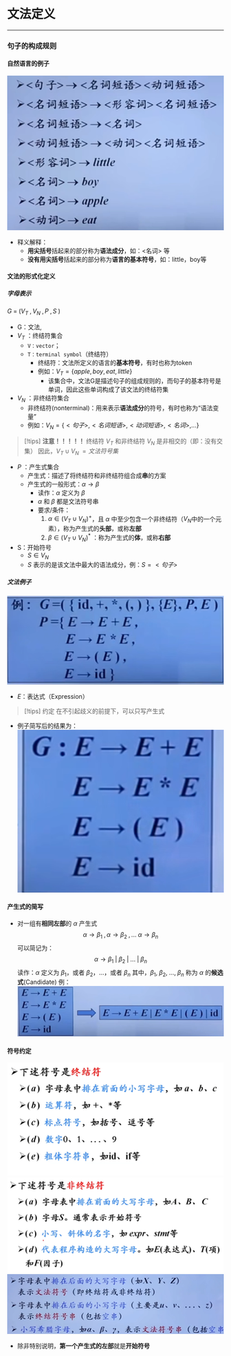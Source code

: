 # 文法定义

---

### 句子的构成规则
#### 自然语言的例子

![](assets/Pasted%20image%2020241104194253.png)

- 释义解释：
	- **用尖括号**括起来的部分称为**语法成分**，如：<名词> 等
	- **没有用尖括号**括起来的部分称为**语言的基本符号**，如：little，boy等

#### 文法的形式化定义
##### 字母表示

$G\; =\; (V_T\;,V_N\;,P \; , S \;)$

- G：文法,
- $V_T$ ：终结符集合
	- `V：vector`；
	- `T：terminal symbol`（终结符）
		- 终结符：文法所定义的语言的**基本符号**，有时也称为token
		- 例如：$V_T=\{apple,boy,eat,little\}$
			- 该集合中，文法G是描述句子的组成规则的，而句子的基本符号是单词，因此这些单词构成了该文法的终结符集
- $V_N$ ：非终结符集合
	- 非终结符(nonterminal)：用来表示**语法成分**的符号，有时也称为“语法变量”
	- 例如：$V_N=\{<句子>,<名词短语>,<动词短语>,<名词>,...\}$

>[!tips]  **注意！！！！！** 
>终结符 $V_T$ 和非终结符 $V_N$ 是非相交的（即：没有交集）
>因此，$V_T\cup V_N \; =文法符号集\;$

- $P$ ：产生式集合
	- 产生式：描述了将终结符和非终结符组合成**串**的方案
	- 产生式的一般形式：$\alpha \rightarrow \beta$
		- 读作：$\alpha$ 定义为 $\beta$
		- $\alpha$ 和 $\beta$ 都是文法符号串
		- 要求/条件：
			1. $\alpha \in (V_T \cup V_N)^+$，且 $\alpha$ 中至少包含一个非终结符（$V_N$中的一个元素），称为产生式的**头部**，或称**左部**
			2. $\beta \in (V_T\cup V_N)^*$ ：称为产生式的**体**，或称**右部**
- S：开始符号
	- $S\in V_N$
	- $S$ 表示的是该文法中最大的语法成分，例：$S=<句子>$

##### 文法例子
![](assets/Pasted%20image%2020241104200743.png)

- $E$：表达式（Expression）

>[!tips] 约定
>    在不引起歧义的前提下，可以只写产生式

- 例子简写后的结果为：![](assets/Pasted%20image%2020241104201016.png)
#### 产生式的简写

- 对一组有**相同左部**的 $\alpha$ 产生式$$\alpha\rightarrow\beta_1\;,\alpha\rightarrow\beta_2\;,...\;\alpha\rightarrow\beta_n$$
可以简记为：$$\alpha\rightarrow\beta_1\;|\;\beta_2\;|\;...\;|\;\beta_n$$
读作：$\alpha$ 定义为 $\beta_1$，或者 $\beta_2$，...，或者 $\beta_n$
其中，$\beta_1,\;\beta_2,\;...,\;\beta_n$ 称为 $\alpha$ 的**候选式**(Candidate)
例：![](assets/Pasted%20image%2020241104201703.png)
#### 符号约定
![](assets/Pasted%20image%2020241104201836.png)
![](assets/Pasted%20image%2020241104201903.png)
![](assets/Pasted%20image%2020241104203309.png)
- 除非特别说明，**第一个产生式的左部**就是**开始符号**